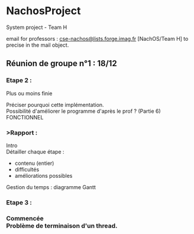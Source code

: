 # NachosProject
System project - Team H

email for professors : cse-nachos@lists.forge.imag.fr
[NachOS/Team H] to precise in the mail object.


<h2>Réunion de groupe n°1 : 18/12</h2>

  <h3>Etape 2 :</h3> Plus ou moins finie
  <p>Préciser pourquoi cette implémentation.<br/>
  Possibilité d'améliorer le programme d'après le prof ? (Partie 6)<br/>
  FONCTIONNEL</p>


  <h3>>Rapport :</h3> 
  Intro<br/>
  Détailler chaque étape : <ul><li>contenu (entier) </li>
  <li>difficultés </li>
  <li>améliorations possibles </li>
  </ul>
  Gestion du temps : diagramme Gantt <br/>         

 <h3>Etape 3 :<h3> Commencée<br/>
  Problème de terminaison d'un thread.<br/>



